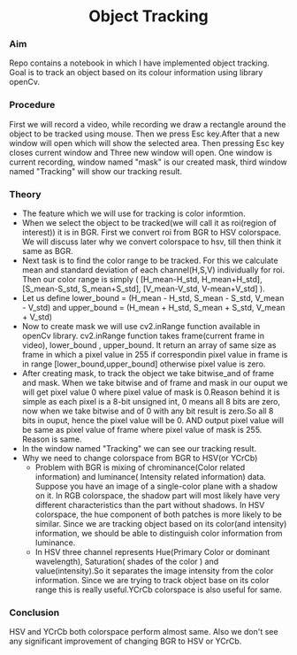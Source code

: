 <h1 align = "middle">Object Tracking</h1>

### Aim
Repo contains a notebook in which I have implemented object tracking. Goal is to track an object based on its colour information using library openCv.

### Procedure
First we will record a video, while recording we draw a rectangle around the object 
to be tracked using mouse. Then we press Esc key.After that a new window will open 
which will show the selected area. Then pressing Esc key closes current window and 
Three new window will open. One window is current recording, window named "mask" is our created
mask, third window named "Tracking" will show our tracking result.

### Theory

* The feature which we will use for tracking is color informtion. 
* When we select the object to be tracked(we will call it as roi(region of interest)) it is in 
  BGR. First we convert roi from BGR to HSV colorspace. We will discuss later why we convert
  colorspace to hsv, till then think it same as BGR.
* Next task is to find the color range to be tracked. For this we calculate mean and standard
  deviation of each channel(H,S,V) individually for roi. Then our color range is simply 
  ( [H_mean-H_std, H_mean+H_std], [S_mean-S_std, S_mean+S_std], [V_mean-V_std, V-mean+V_std] ).
* Let us define 
                lower_bound = (H_mean - H_std, S_mean - S_std, V_mean - V_std) and 
                upper_bound = (H_mean + H_std, S_mean + S_std, V_mean + V_std)
* Now to create mask we will use cv2.inRange function available in openCv library. cv2.inRange   function takes frame(current frame in video), lower_bound , upper_bound. It return an array 
  of same size as frame in which a pixel value in 255 if correspondin pixel value in frame 
  is in range [lower_bound,upper_bound] otherwise pixel value is zero.
* After creating mask, to track the object we take bitwise_and of frame and mask. When we take 
  bitwise and of frame and mask in our ouput we will get pixel value 0 where pixel value of
  mask is 0.Reason behind it is simple as each pixel is a 8-bit unsigned int, 0 means all 8 
  bits are zero, now when we take bitwise and of 0 with any bit result is zero.So all 8 bits
  in ouput, hence the pixel value will be 0. AND output pixel value will be same as pixel value 
  of frame where pixel value of mask is 255. Reason is same.
* In the window named "Tracking" we can see our tracking result.
* Why we need to change colorspace from BGR to HSV(or YCrCb)
    * Problem with BGR is mixing of chrominance(Color related information) and luminance( 
      Intensity related information) data. Suppose you have an image of a single-color plane with a shadow on it. In RGB colorspace, the shadow part will most likely have very different characteristics than the part without shadows. In HSV colorspace, the hue component of both patches is more likely to be similar. Since we are tracking object based on its color(and intensity) information, we should be able to distinguish color information from luminance.
    * In HSV three channel represents Hue(Primary Color or dominant wavelength), Saturation( shades of the color ) and value(intensity).So it separates the image intensity from the color information. Since we are trying to track object base on its color range this is really useful.YCrCb colorspace is also useful for same.
    
### Conclusion
HSV and YCrCb both colorspace perform almost same. Also we don't see any significant improvement of changing BGR to HSV or YCrCb.
 
